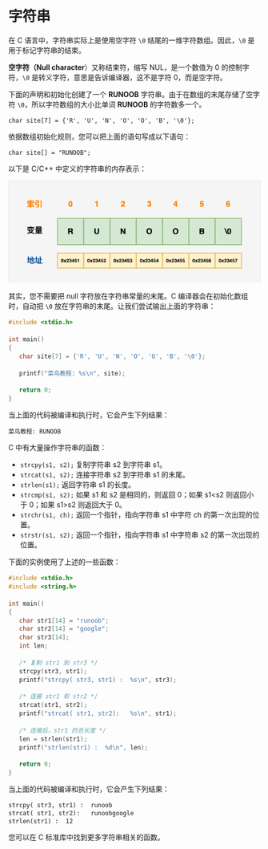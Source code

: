 # 字符串

在 C 语言中，字符串实际上是使用空字符 `\0` 结尾的一维字符数组。因此，`\0` 是用于标记字符串的结束。

**空字符（Null character**）又称结束符，缩写 NUL，是一个数值为 0 的控制字符，`\0` 是转义字符，意思是告诉编译器，这不是字符
0，而是空字符。

下面的声明和初始化创建了一个 **RUNOOB** 字符串。由于在数组的末尾存储了空字符 `\0`，所以字符数组的大小比单词 **RUNOOB**
的字符数多一个。

```
char site[7] = {'R', 'U', 'N', 'O', 'O', 'B', '\0'};
```

依据数组初始化规则，您可以把上面的语句写成以下语句：

```
char site[] = "RUNOOB";
```

以下是 C/C++ 中定义的字符串的内存表示：

![C/C++ 中的字符串表示](string_1.png)

其实，您不需要把 null 字符放在字符串常量的末尾。C 编译器会在初始化数组时，自动把 `\0` 放在字符串的末尾。让我们尝试输出上面的字符串：

```c
#include <stdio.h>

int main()
{
   char site[7] = {'R', 'U', 'N', 'O', 'O', 'B', '\0'};

   printf("菜鸟教程: %s\n", site);

   return 0;
}
```

当上面的代码被编译和执行时，它会产生下列结果：

```text
菜鸟教程: RUNOOB
```

C 中有大量操作字符串的函数：

- `strcpy(s1, s2);` 复制字符串 s2 到字符串 s1。
- `strcat(s1, s2);` 连接字符串 s2 到字符串 s1 的末尾。
- `strlen(s1);` 返回字符串 s1 的长度。
- `strcmp(s1, s2);` 如果 s1 和 s2 是相同的，则返回 0；如果 s1<s2 则返回小于 0；如果 s1>s2 则返回大于 0。
- `strchr(s1, ch);` 返回一个指针，指向字符串 s1 中字符 ch 的第一次出现的位置。
- `strstr(s1, s2);` 返回一个指针，指向字符串 s1 中字符串 s2 的第一次出现的位置。

下面的实例使用了上述的一些函数：

```c
#include <stdio.h>
#include <string.h>

int main()
{
   char str1[14] = "runoob";
   char str2[14] = "google";
   char str3[14];
   int len;

   /* 复制 str1 到 str3 */
   strcpy(str3, str1);
   printf("strcpy( str3, str1) :  %s\n", str3);

   /* 连接 str1 和 str2 */
   strcat(str1, str2);
   printf("strcat( str1, str2):   %s\n", str1);

   /* 连接后，str1 的总长度 */
   len = strlen(str1);
   printf("strlen(str1) :  %d\n", len);

   return 0;
}
```

当上面的代码被编译和执行时，它会产生下列结果：

```text
strcpy( str3, str1) :  runoob
strcat( str1, str2):   runoobgoogle
strlen(str1) :  12
```

您可以在 C 标准库中找到更多字符串相关的函数。